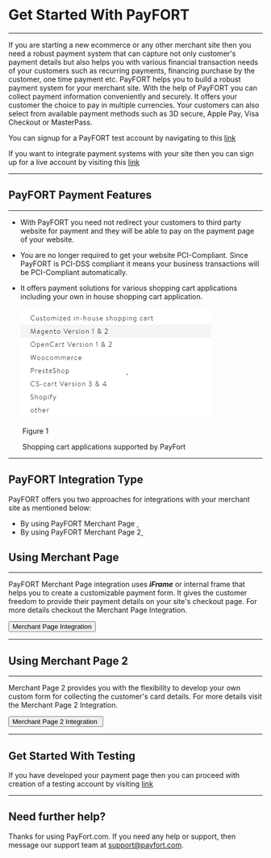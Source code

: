 # Get Started With PayFORT

------

If you are starting a new ecommerce or any other merchant site then you need a robust payment system that can capture not only customer's payment details but also helps you with various financial transaction needs of your customers such as recurring payments, financing purchase by the customer, one time payment etc. PayFORT helps you to build a robust payment system for your merchant site. With the help of PayFORT you can collect payment information conveniently and securely. It offers your customer the choice to pay in multiple currencies. Your customers can also select from available payment methods such as 3D secure, Apple Pay, Visa Checkout or MasterPass. 

You can signup for a PayFORT test account by navigating to this [link](https://www.payfort.com/test-account/)

If you want to integrate payment systems with your site then you can sign up for a live account by visiting this [link](https://www.payfort.com/get-started/) 



------

## PayFORT Payment Features

------

- With PayFORT you need not redirect your customers to third party website for payment and they will be able to pay on the payment page of your website.

- You are no longer required to get your website PCI-Compliant. Since PayFORT is PCI-DSS compliant it means your business transactions  will be PCI-Compliant automatically.

- It offers payment solutions for various shopping cart applications including your own in house shopping cart application.

  ![image-20200220202239150](img\image-20200220202239150.png)

  ​														Figure 1 

  ​									Shopping cart applications supported by PayFort

  

  

------

## PayFORT Integration Type

PayFORT offers you two approaches for integrations with your merchant site as mentioned below:

- By using PayFORT Merchant Page [&nbsp;<i class="fa fa-anchor"></i>](#using-merchant-page)
- By using PayFORT Merchant Page 2[&nbsp;<i class="fa fa-anchor"></i>](#using-merchant-page-2)



## Using Merchant Page

------

PayFORT Merchant Page integration uses ***iFrame*** or internal frame that helps you to create a customizable payment form. It gives the customer freedom to provide their payment details on your site's checkout page.  For more details checkout the Merchant Page Integration.

[<button class="btn btn-primary">Merchant Page Integration</button>](merchantpage1.md)



------

## Using Merchant Page 2

------

Merchant Page 2 provides you with the flexibility to develop your own custom form for collecting the customer's card details. For more details visit the Merchant Page 2 Integration.

[<button class="btn btn-primary">Merchant Page 2 Integration </button>](merchantpage2.md)

------

## Get Started With Testing

If you have developed your payment page then you can proceed with creation of a testing account by visiting [link]("https://www.payfort.com/test-account/")

------

## Need further help?

Thanks for using PayFort.com. If you need any help or support, then message our support team at [support@payfort.com](mailto:support@payfort.com).